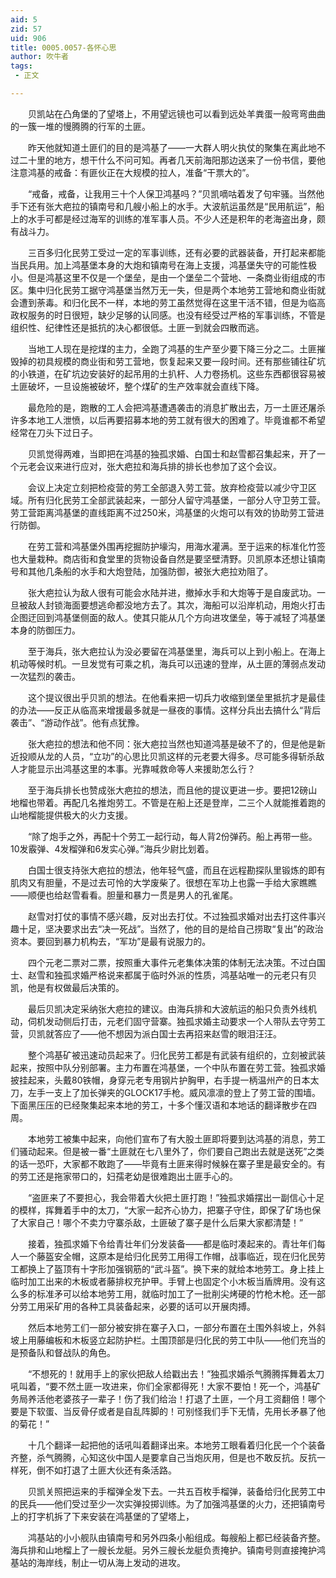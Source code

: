 ```yaml
---
aid: 5
zid: 57
uid: 906
title: 0005.0057-各怀心思
author: 吹牛者
tags: 
 - 正文

---
```




　　贝凯站在凸角堡的了望塔上，不用望远镜也可以看到远处羊粪蛋一般弯弯曲曲的一簇一堆的慢腾腾的行军的土匪。

　　昨天他就知道土匪们的目的是鸿基了——一大群人明火执仗的聚集在离此地不过二十里的地方，想干什么不问可知。再者几天前海阳那边送来了一份书信，要他注意鸿基的戒备：有匪伙正在大规模的拉人，准备“干票大的”。

　　“戒备，戒备，让我用三十个人保卫鸿基吗？”贝凯嘀咕着发了句牢骚。当然他手下还有张大疤拉的镇南号和几艘小船上的水手。大波航运虽然是“民用航运”，船上的水手可都是经过海军的训练的准军事人员。不少人还是积年的老海盗出身，颇有战斗力。

　　三百多归化民劳工受过一定的军事训练，还有必要的武器装备，开打起来都能当民兵用。加上鸿基堡本身的大炮和镇南号在海上支援，鸿基堡失守的可能性极小。但是鸿基这里不仅是一个堡垒，是由一个堡垒二个营地、一条商业街组成的市区。集中归化民劳工据守鸿基堡当然万无一失，但是两个本地劳工营地和商业街就会遭到荼毒。和归化民不一样，本地的劳工虽然觉得在这里干活不错，但是为临高政权服务的时日很短，缺少足够的认同感。也没有经受过严格的军事训练，不管是组织性、纪律性还是抵抗的决心都很低。土匪一到就会四散而逃。

　　当地工人现在是挖煤的主力，全跑了鸿基的生产至少要下降三分之二。土匪摧毁掉的初具规模的商业街和劳工营地，恢复起来又要一段时间。还有那些铺往矿坑的小铁道，在矿坑边安装好的起吊用的土扒杆、人力卷扬机。这些东西都很容易被土匪破坏，一旦设施被破坏，整个煤矿的生产效率就会直线下降。

　　最危险的是，跑散的工人会把鸿基遭遇袭击的消息扩散出去，万一土匪还屠杀许多本地工人泄愤，以后再要招募本地的劳工就有很大的困难了。毕竟谁都不希望经常在刀头下过日子。

　　贝凯觉得两难，当即把在鸿基的独孤求婚、白国士和赵雪都召集起来，开了一个元老会议来进行应对，张大疤拉和海兵排的排长也参加了这个会议。

　　会议上决定立刻把检疫营的劳工全部退入劳工营。放弃检疫营以减少守卫区域。所有归化民劳工全部武装起来，一部分人留守鸿基堡，一部分人守卫劳工营。劳工营距离鸿基堡的直线距离不过250米，鸿基堡的火炮可以有效的协助劳工营进行防御。

　　在劳工营和鸿基堡外围再挖掘防护壕沟，用海水灌满。至于运来的标准化竹签也大量栽种。商店街和食堂里的货物设备自然是要坚壁清野。贝凯原本还想让镇南号和其他几条船的水手和大炮登陆，加强防御，被张大疤拉劝阻了。

　　张大疤拉认为敌人很有可能会水陆并进，撤掉水手和大炮等于是自废武功。一旦被敌人封锁海面要想逃命都没地方去了。其次，海船可以沿岸机动，用炮火打击企图迂回到鸿基堡侧面的敌人。使其只能从几个方向进攻堡垒，等于减轻了鸿基堡本身的防御压力。

　　至于海兵，张大疤拉认为没必要留在鸿基堡里，海兵可以上到小船上。在海上机动等候时机。一旦发觉有可乘之机，海兵可以迅速的登岸，从土匪的薄弱点发动一次猛烈的袭击。

　　这个提议很出乎贝凯的想法。在他看来把一切兵力收缩到堡垒里抵抗才是最佳的办法——反正从临高来增援最多就是一昼夜的事情。这样分兵出去搞什么“背后袭击”、“游动作战”。他有点犹豫。

　　张大疤拉的想法和他不同：张大疤拉当然也知道鸿基是破不了的，但是他是新近投顺从龙的人员，“立功”的心思比贝凯这样的元老要大得多。尽可能多得斩杀敌人才能显示出鸿基这里的本事。光靠喊救命等人来援助怎么行？

　　至于海兵排长也赞成张大疤拉的想法，而且他的提议更进一步。要把12磅山地榴也带着。再配几名推炮劳工。不管是在船上还是登岸，二三个人就能推着跑的山地榴能提供极大的火力支援。

　　“除了炮手之外，再配十个劳工一起行动，每人背2份弹药。船上再带一些。10发霰弹、4发榴弹和6发实心弹。”海兵少尉比划着。

　　白国士很支持张大疤拉的想法，他年轻气盛，而且在远程勘探队里锻炼的即有肌肉又有胆量，不是过去可怜的大学废柴了。很想在军功上也露一手给大家瞧瞧——顺便也给赵雪看看。胆量和暴力一贯是男人的孔雀尾。

　　赵雪对打仗的事情不感兴趣，反对出去打仗。不过独孤求婚对出去打这件事兴趣十足，坚决要求出去“决一死战”。当然了，他的目的是给自己捞取“复出”的政治资本。要回到暴力机构去，“军功”是最有说服力的。

　　四个元老二票对二票，按照重大事件元老集体决策的体制无法决策。不过白国士、赵雪和独孤求婚严格说来都属于临时外派的性质，鸿基站唯一的元老只有贝凯，他是有权做最后决策的。

　　最后贝凯决定采纳张大疤拉的建议。由海兵排和大波航运的船只负责外线机动，伺机发动侧后打击，元老们固守营寨。独孤求婚主动要求一个人带队去守劳工营，贝凯就答应了——他不想因为派白国士去再招来赵雪的眼泪汪汪。

　　整个鸿基矿被迅速动员起来了。归化民劳工都是有武装有组织的，立刻被武装起来，按照中队分别部署。主力布置在鸿基堡，一个中队布置在劳工营。独孤求婚披挂起来，头戴80铁帽，身穿元老专用钢片护胸甲，右手提一柄温州产的日本太刀，左手一支上了加长弹夹的GLOCK17手枪。威风凛凛的登上了劳工营的围墙。下面黑压压的已经聚集起来本地的劳工，十多个懂汉语和本地话的翻译散步在四周。

　　本地劳工被集中起来，向他们宣布了有大股土匪即将要到达鸿基的消息，劳工们骚动起来。但是被一番“土匪就在七八里外了，你们要自己跑出去就是送死”之类的话一恐吓，大家都不敢跑了——毕竟有土匪来得时候躲在寨子里是最安全的。有的劳工还是拖家带口的，妇孺老幼是很难跑出土匪手心的。

　　“盗匪来了不要担心，我会带着大伙把土匪打跑！”独孤求婚摆出一副信心十足的模样，挥舞着手中的太刀，“大家一起齐心协力，把寨子守住，即保了矿场也保了大家自己！哪个不卖力守寨杀敌，土匪破了寨子是什么后果大家都清楚！”

　　接着，独孤求婚下令给青壮年们分发装备——都是临时凑起来的。青壮年们每人一个藤盔安全帽，这原本是给归化民劳工用得工作帽，战事临近，现在归化民劳工都换上了盔顶有十字形加强钢筋的“武斗盔”。换下来的就给本地劳工。身上挂上临时加工出来的木板或者藤排权充护甲。手臂上也固定个小木板当盾牌用。没有这么多的标准矛可以给本地劳工用，就临时加工了一批削尖烤硬的竹枪木枪。还一部分劳工用采矿用的各种工具装备起来，必要的话可以开展肉搏。

　　然后本地劳工们一部分被安排在寨子入口，一部分布置在土围外斜坡上，外斜坡上用藤编板和木板竖立起防护栏。土围顶部是归化民的劳工中队——他们充当的是预备队和督战队的角色。

　　“不想死的！就用手上的家伙把敌人给戳出去！”独孤求婚杀气腾腾挥舞着太刀吼叫着，“要不然土匪一攻进来，你们全家都得死！大家不要怕！死一个，鸿基矿务局养活他老婆孩子一辈子！伤了我们给治！打退了土匪，一个月工资翻倍！哪个要是下软蛋、当反骨仔或者是自乱阵脚的！可别怪我们手下无情，先用长矛暴了他的菊花！”

　　十几个翻译一起把他的话吼叫着翻译出来。本地劳工眼看着归化民一个个装备齐整，杀气腾腾，心知这伙中国人是要拿自己当炮灰用，但是也不敢反抗。反抗一样死，倒不如打退了土匪大伙还有条活路。

　　贝凯关照把运来的手榴弹全发下去。一共五百枚手榴弹，装备给归化民劳工中的民兵——他们受过至少一次实弹投掷训练。为了加强鸿基堡的火力，还把镇南号上的打字机拆了下来安装在鸿基堡的了望塔上，

　　鸿基站的小小舰队由镇南号和另外四条小船组成。每艘船上都已经装备齐整。海兵排和山地榴上了一艘长龙艇。另外三艘长龙艇负责掩护。镇南号则直接掩护鸿基站的海岸线，制止一切从海上发动的进攻。


